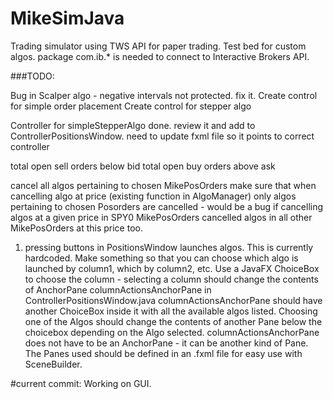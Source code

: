 # MikeSimJava
Trading simulator using TWS API for paper trading. Test bed for custom algos.
package com.ib.* is needed to connect to Interactive Brokers API.


###TODO:

Bug in Scalper algo - negative intervals not protected. fix it.
Create control for simple order placement
Create control for stepper algo

Controller for simpleStepperAlgo done. review it and add to ControllerPositionsWindow.
need to update fxml file so it points to correct controller

total open sell orders below bid
total open buy orders above ask

cancel all algos pertaining to chosen MikePosOrders
make sure that when cancelling algo at price (existing function in AlgoManager) only algos pertaining to chosen Posorders are cancelled - would be a bug if cancelling algos at a given price in SPY0 MikePosOrders cancelled algos in all other MikePosOrders at this price too.
 


1. pressing buttons in PositionsWindow launches algos. This is currently hardcoded.
Make something so that you can choose which algo is launched by column1, which by column2,
etc. Use a JavaFX ChoiceBox to choose the column - selecting a column should
change the contents of AnchorPane columnActionsAnchorPane in ControllerPositionsWindow.java
columnActionsAnchorPane should have another ChoiceBox inside it with all the available
algos listed. Choosing one of the Algos should change the contents of another Pane
below the choicebox depending on the Algo selected. columnActionsAnchorPane does not 
have to be an AnchorPane - it can be another kind of Pane. The Panes used should be
defined in an .fxml file for easy use with SceneBuilder.

#current commit:
Working on GUI. 